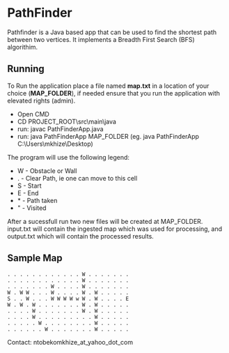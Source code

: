# PathFinder

Pathfinder is a Java based app that can be used to find the shortest path between two vertices. It implements a Breadth First Search (BFS) algorithim.

## Running
To Run the application place a file named **map.txt** in a location of your choice (**MAP_FOLDER**), if needed ensure that you run the application with elevated rights (admin). 

* Open CMD
* CD PROJECT_ROOT\src\main\java
* run: javac PathFinderApp.java
* run: java PathFinderApp MAP_FOLDER (eg. java PathFinderApp C:\Users\mkhize\Desktop)

The program will use the following legend:

* W - Obstacle or Wall
* . - Clear Path, ie one can move to this cell
* S - Start
* E - End
* \* - Path taken
* " - Visited

After a sucessfull run two new files will be created at MAP_FOLDER. input.txt will contain the ingested map which was used for processing, and output.txt which will contain the processed results.

## Sample Map
```
. . . . . . . . . . . . W . . . . . . . 
. . . . . . . . . . . . W . . . . . . .
. . . . . . . W . . . . W . . . . . . . 
W . W W . . . W . . . . W . W . . . . . 
S . . W . . . W W W W w W . W . . . . E 
W . W . W . . . . . . . W . W . . . . . 
. . . . W . . . . . . . W . W . . . . . 
. . . . W . . . . . . . . . W . . . . . 
. . . . . W . . . . . . . . W . . . . . 
. . . . . . W . . . . . . . W . . . . .
```
Contact: ntobekomkhize_at_yahoo_dot_com
